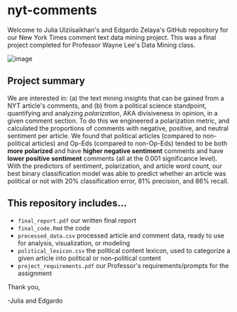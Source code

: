 # nyt-comments

Welcome to Julia Ulziisaikhan's and Edgardo Zelaya's GitHub repository for our New York Times comment text data mining project. This was a final project completed for Professor Wayne Lee's Data Mining class.

![image](https://static01.nyt.com/images/2017/10/27/reader-center/27comment-readers-13/27comment-readers-13-articleLarge.png?quality=75&auto=webp&disable=upscale)

## Project summary

We are interested in: (a) the text mining insights that can be gained from a NYT article's comments, and (b) from a political science standpoint, quantifying and analyzing _polarization_, AKA divisiveness in opinion, in a given comment section. To do this we engineered a polarization metric, and calculated the proportions of comments with negative, positive, and neutral sentiment per article. We found that political articles (compared to non-political articles) and Op-Eds (compared to non-Op-Eds) tended to be both **more polarized** and have **higher negative sentiment** comments and have **lower positive sentiment** comments (all at the 0.001 significance level). With the predictors of sentiment, polarization, and article word count,  our best binary classification model was able to predict whether an article was political or not with 20% classification error, 81% precision, and 86% recall. 

## This repository includes...

* `final_report.pdf` our written final report
* `final_code.Rmd` the code
* `processed_data.csv` processed article and comment data, ready to use for analysis, visualization, or modeling
* `political_lexicon.csv` the political content lexicon, used to categorize a given article into political or non-political content
* `project_requirements.pdf` our Professor's requirements/prompts for the assignment

Thank you,

-Julia and Edgardo
